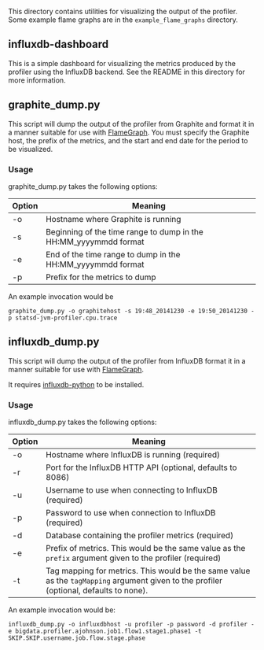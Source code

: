 This directory contains utilities for visualizing the output of the profiler.  Some example flame graphs are in the `example_flame_graphs` directory.

## influxdb-dashboard

This is a simple dashboard for visualizing the metrics produced by the profiler using the InfluxDB backend.  See the README in this directory for more information.

## graphite_dump.py

This script will dump the output of the profiler from Graphite and format it in a manner suitable for use with [FlameGraph](https://github.com/brendangregg/FlameGraph).  You must specify the Graphite host, the prefix of the metrics, and the start and end date for the period to be visualized.

### Usage
graphite_dump.py takes the following options:

Option | Meaning
-------|--------
-o     | Hostname where Graphite is running
-s     | Beginning of the time range to dump in the HH:MM_yyyymmdd format
-e     | End of the time range to dump in the HH:MM_yyyymmdd format
-p     | Prefix for the metrics to dump


An example invocation would be
```
graphite_dump.py -o graphitehost -s 19:48_20141230 -e 19:50_20141230 -p statsd-jvm-profiler.cpu.trace
```

## influxdb_dump.py

This script will dump the output of the profiler from InfluxDB format it in a manner suitable for use with [FlameGraph](https://github.com/brendangregg/FlameGraph).

It requires [influxdb-python](https://github.com/influxdb/influxdb-python) to be installed.

### Usage
influxdb_dump.py takes the following options:

Option | Meaning
-------|--------
-o     | Hostname where InfluxDB is running (required)
-r     | Port for the InfluxDB HTTP API (optional, defaults to 8086)
-u     | Username to use when connecting to InfluxDB (required)
-p     | Password to use when connection to InfluxDB (required)
-d     | Database containing the profiler metrics (required)
-e     | Prefix of metrics. This would be the same value as the `prefix` argument given to the profiler (required)
-t     | Tag mapping for metrics.  This would be the same value as the `tagMapping` argument given to the profiler (optional, defaults to none).

An example invocation would be:
```
influxdb_dump.py -o influxdbhost -u profiler -p password -d profiler -e bigdata.profiler.ajohnson.job1.flow1.stage1.phase1 -t SKIP.SKIP.username.job.flow.stage.phase
```
